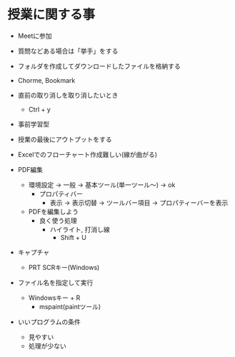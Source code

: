 # 授業に関する事
- Meetに参加
- 質問などある場合は「挙手」をする
- フォルダを作成してダウンロードしたファイルを格納する
- Chorme, Bookmark
- 直前の取り消しを取り消したいとき
  - Ctrl + y
- 事前学習型
- 授業の最後にアウトプットをする
- Excelでのフローチャート作成難しい(線が曲がる)

- PDF編集
  - 環境設定 -> 一般 -> 基本ツール(単一ツール～) -> ok
    - プロパティバー
      - 表示 -> 表示切替 -> ツールバー項目 -> プロパティーバーを表示
  - PDFを編集しよう
    - 良く使う処理
      - ハイライト, 打消し線
        - Shift + U

- キャプチャ
  - PRT SCRキー(Windows)
- ファイル名を指定して実行
  - Windowsキー + R
    - mspaint(paintツール)

- いいプログラムの条件
  - 見やすい
  - 処理が少ない
